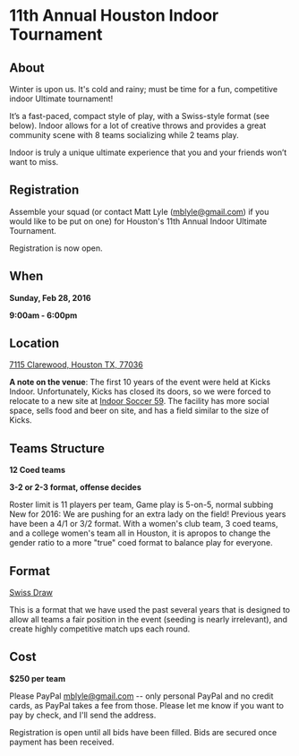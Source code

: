 # 11th Annual Houston Indoor Tournament

## About

Winter is upon us. It's cold and rainy; must be time for a fun, competitive
indoor Ultimate tournament!

It’s a fast-paced, compact style of play, with a Swiss-style format (see below).
Indoor allows for a lot of creative throws and provides a great community scene
with 8 teams socializing while 2 teams play.

Indoor is truly a unique ultimate experience that you and your friends won’t
want to miss.

## Registration

Assemble your squad (or contact Matt Lyle (<mblyle@gmail.com>) if you would like
to be put on one) for Houston's 11th Annual Indoor Ultimate Tournament.

Registration is now open.

## When

**Sunday, Feb 28, 2016**

**9:00am - 6:00pm**

## Location

[7115 Clarewood, Houston TX, 77036]

**A note on the venue**: The first 10 years of the event were held at Kicks
Indoor. Unfortunately, Kicks has closed its doors, so we were forced to
relocate to a new site at [Indoor Soccer 59]. The facility has more social
space, sells food and beer on site, and has a field similar to the size of
Kicks.

## Teams Structure

**12 Coed teams**

**3-2 or 2-3 format, offense decides**

Roster limit is 11 players per team, Game play is 5-on-5, normal subbing New for
2016: We are pushing for an extra lady on the field! Previous years have been a
4/1 or 3/2 format. With a women's club team, 3 coed teams, and a college women's
team all in Houston, it is apropos to change the gender ratio to a more "true"
coed format to balance play for everyone.

## Format

[Swiss Draw](http://en.wikipedia.org/wiki/Swiss-system_tournament)

This is a format that we have used the past several years that is designed to
allow all teams a fair position in the event (seeding is nearly irrelevant), and
create highly competitive match ups each round.  

## Cost

**$250 per team**

Please PayPal mblyle@gmail.com -- only personal PayPal and no credit cards, as
PayPal takes a fee from those. Please let me know if you want to pay by check,
and I'll send the address.

Registration is open until all bids have been filled. Bids are secured once
payment has been received.

[7115 Clarewood, Houston TX, 77036]:https://www.google.com/maps/place/7115+Clarewood+Dr,+Houston,+TX+77036
[Indoor Soccer 59]:http://www.indoorsoccer59.com
